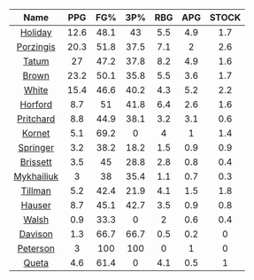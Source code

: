 |                                     Name                                     |  PPG  |  FG%  |  3P%  |  RBG  |  APG  |  STOCK  |
|:----------------------------------------------------------------------------:|:-----:|:-----:|:-----:|:-----:|:-----:|:-------:|
|      [Holiday](https://www.espn.com/nba/player/_/id/3995/jrue-holiday)       | 12.6  | 48.1  |  43   |  5.5  |  4.9  |   1.7   |
| [Porzingis](https://www.espn.com/nba/player/_/id/3102531/kristaps-porzingis) | 20.3  | 51.8  | 37.5  |  7.1  |   2   |   2.6   |
|      [Tatum](https://www.espn.com/nba/player/_/id/4065648/jayson-tatum)      |  27   | 47.2  | 37.8  |  8.2  |  4.9  |   1.6   |
|      [Brown](https://www.espn.com/nba/player/_/id/3917376/jaylen-brown)      | 23.2  | 50.1  | 35.8  |  5.5  |  3.6  |   1.7   |
|     [White](https://www.espn.com/nba/player/_/id/3078576/derrick-white)      | 15.4  | 46.6  | 40.2  |  4.3  |  5.2  |   2.2   |
|       [Horford](https://www.espn.com/nba/player/_/id/3213/al-horford)        |  8.7  |  51   | 41.8  |  6.4  |  2.6  |   1.6   |
|  [Pritchard](https://www.espn.com/nba/player/_/id/4066354/payton-pritchard)  |  8.8  | 44.9  | 38.1  |  3.2  |  3.1  |   0.6   |
|      [Kornet](https://www.espn.com/nba/player/_/id/3064560/luke-kornet)      |  5.1  | 69.2  |   0   |   4   |   1   |   1.4   |
|   [Springer](https://www.espn.com/nba/player/_/id/4432164/jaden-springer)    |  3.2  | 38.2  | 18.2  |  1.5  |  0.9  |   0.9   |
|   [Brissett](https://www.espn.com/nba/player/_/id/4278031/oshae-brissett)    |  3.5  |  45   | 28.8  |  2.8  |  0.8  |   0.4   |
|  [Mykhailiuk](https://www.espn.com/nba/player/_/id/3133602/svi-mykhailiuk)   |   3   |  38   | 35.4  |  1.1  |  0.7  |   0.3   |
|    [Tillman](https://www.espn.com/nba/player/_/id/4277964/xavier-tillman)    |  5.2  | 42.4  | 21.9  |  4.1  |  1.5  |   1.8   |
|      [Hauser](https://www.espn.com/nba/player/_/id/4065804/sam-hauser)       |  8.7  | 45.1  | 42.7  |  3.5  |  0.9  |   0.8   |
|      [Walsh](https://www.espn.com/nba/player/_/id/4683689/jordan-walsh)      |  0.9  | 33.3  |   0   |   2   |  0.6  |   0.4   |
|      [Davison](https://www.espn.com/nba/player/_/id/4576085/jd-davison)      |  1.3  | 66.7  | 66.7  |  0.5  |  0.2  |    0    |
|    [Peterson](https://www.espn.com/nba/player/_/id/4397689/drew-peterson)    |   3   |  100  |  100  |   0   |   1   |    0    |
|     [Queta](https://www.espn.com/nba/player/_/id/4397424/neemias-queta)      |  4.6  | 61.4  |   0   |  4.1  |  0.5  |    1    |